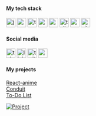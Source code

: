 <h4 align="left">My tech stack</h4>
<div align="left">
  <img src="https://img.shields.io/badge/JavaScript-454545?logo=javascript&logoColor=efd81d&style=for-the-badge" height="25" alt="javascript logo"  />
  <img src="https://img.shields.io/badge/React-454545?logo=react&logoColor=5ed3f3&style=for-the-badge" height="25" alt="react logo"  />
  <img src="https://img.shields.io/badge/TypeScript-454545?logo=typescript&logoColor=3178c6&style=for-the-badge" height="25" alt="typescript logo"  />
  <img src="https://img.shields.io/badge/Zustand-454545?logo=zustand&logoColor=black&style=for-the-badge" height="25" alt="react logo"  />
  <img src="https://img.shields.io/badge/Redux-454545?logo=redux&logoColor=7a50be&style=for-the-badge" height="25" alt="redux logo"  />
  <img src="https://img.shields.io/badge/Tailwind CSS-454545?logo=tailwindcss&logoColor=1dc0cd&style=for-the-badge" height="25" alt="tailwindcss logo"  />
  <img src="https://img.shields.io/badge/Sass-454545?logo=sass&logoColor=ce6b9c&style=for-the-badge" height="25" alt="sass logo"  />
  <img src="https://img.shields.io/badge/Git-454545?logo=git&logoColor=f15639&style=for-the-badge" height="25" alt="git logo"  />
</div>

<h4 align="left">Social media</h4>

[<img src="https://img.shields.io/static/v1?message=Telegram&logo=telegram&label=&color=454545&logoColor=2da7e4&labelColor=&style=for-the-badge" height="25" alt="telegram logo"  />](https://t.me/ScanDave)
[<img src="https://img.shields.io/static/v1?message=LinkedIn&logo=linkedin&label=&color=454545&logoColor=136bc5&labelColor=&style=for-the-badge" height="25" alt="linkedin logo"  />](https://www.linkedin.com/in/grinevigor/)
[<img src="https://img.shields.io/static/v1?message=Twitter&logo=X&label=&color=454545&logoColor=white&labelColor=&style=for-the-badge" height="25" alt="twitter logo"  />](https://x.com/scandavee)
[<img src="https://img.shields.io/static/v1?message=Gmail&logo=gmail&label=&color=454545&logoColor=eb493b&labelColor=&style=for-the-badge" height="25" alt="gmail logo"  />](mailto:i.grinev.dev@gmail.com)

<h4 align="left">My projects</h4>

<a href="https://aceptijo.github.io/react-anime/" target="conduit" > React-anime </a>   
<a href="https://aceptijo.github.io/conduit-front/" target="conduit" > Conduit </a>   
<a href="https://aceptijo.github.io/reacttodonew/" target="_blank" title="to-do"> To-Do List </a>


[![Project](https://img.shields.io/badge/Project-Link-blue?style=for-the-badge)](https://aceptijo.github.io/react-anime/)

